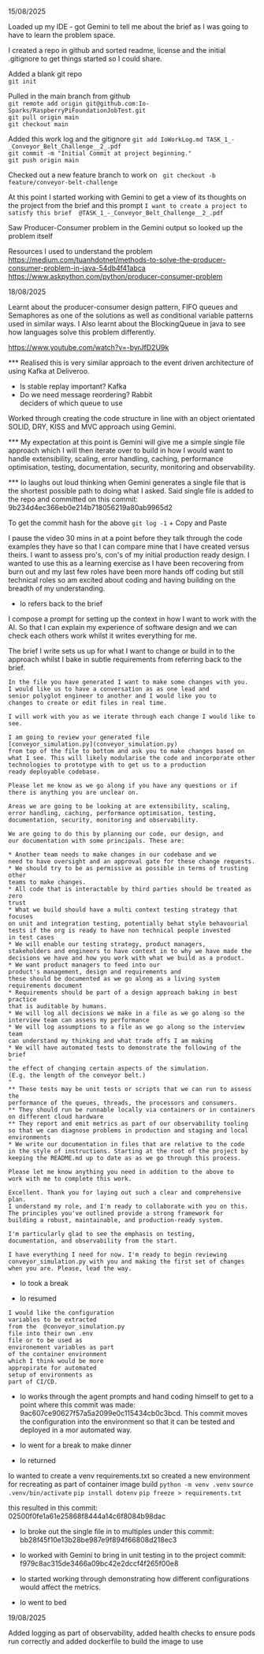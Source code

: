 15/08/2025

Loaded up my IDE - got Gemini to tell me about 
the brief as I was going to have to learn the problem space.

I created a repo in github and sorted readme, license 
and the initial .gitignore to get things started so I could
share.

Added a blank git repo<br>
`git init`

Pulled in the main branch from github<br>
`git remote add origin git@github.com:Io-Sparks/RaspberryPiFoundationJobTest.git`<br>
`git pull origin main`<br>
`git checkout main`<br>

Added this work log and the gitignore
`git add IoWorkLog.md TASK_1_-_Conveyor_Belt_Challenge__2_.pdf`<br>
`git commit -m "Initial Commit at project beginning."`<br>
`git push origin main`<br>

Checked out a new feature branch to work on 
` git checkout -b feature/conveyor-belt-challenge`

At this point I started working with Gemini to get a view of 
its thoughts on the project from the brief and this prompt
`I want to create a project to satisfy this brief  @TASK_1_-_Conveyor_Belt_Challenge__2_.pdf `

Saw Producer-Consumer problem in the Gemini output so 
looked up the problem itself   

Resources I used to understand the problem
https://medium.com/tuanhdotnet/methods-to-solve-the-producer-consumer-problem-in-java-54db4f41abca
https://www.askpython.com/python/producer-consumer-problem

18/08/2025

Learnt about the producer-consumer design pattern, FIFO queues and Semaphores as one of the solutions as well as conditional variable
patterns used in similar ways. I Also learnt about the BlockingQueue in java to
see how languages solve this problem differently.

https://www.youtube.com/watch?v=-byrJfD2U9k

*** Realised this is very similar approach to the 
event driven architecture of using Kafka at Deliveroo. 

* Is stable replay important? Kafka
* Do we need message reordering? Rabbit<br>
deciders of which queue to use


Worked through creating the code structure in line 
with an object orientated SOLID, DRY, KISS and MVC 
approach using Gemini.

*** My expectation at this point is Gemini will give me a simple single file
approach which I will then iterate over to build in how I would want to 
handle extensibility, scaling, error handling, caching, performance 
optimisation, testing, documentation, security, monitoring and observability.

*** Io laughs out loud thinking when Gemini generates a single file
that is the shortest possible path to doing what I asked.
Said single file is added to the repo and committed on this commit: 9b234d4ec366eb0e214b718056219a80ab9965d2

To get the commit hash for the above
`git log -1` + Copy and Paste

I pause the video 30 mins in at a point before they talk through 
the code examples they have so that I can compare mine that 
I have created versus theirs. I want to assess pro's, con's of my 
initial production ready design. 
I wanted to use this as a learning exercise 
as I have been recovering from burn out and my last few roles 
have been more hands off coding but still technical roles so am excited 
about coding and having building on the breadth of my understanding.

* Io refers back to the brief

I compose a prompt for setting up the context in how I want to work with
the AI. So that I can explain my experience of software design and we can 
check each others work whilst it writes everything for me.

The brief I write sets us up for what I want to change or build in to 
the approach whilst I bake in subtle requirements from
referring back to the brief.

```
In the file you have generated I want to make some changes with you. 
I would like us to have a conversation as as one lead and 
senior polyglot engineer to another and I would like you to 
changes to create or edit files in real time. 

I will work with you as we iterate through each change I would like to see. 

I am going to review your generated file 
[conveyor_simulation.py](conveyor_simulation.py)
from top of the file to bottom and ask you to make changes based on 
what I see. This will likely modularise the code and incorporate other 
technologies to prototype with to get us to a production 
ready deployable codebase. 

Please let me know as we go along if you have any questions or if 
there is anything you are unclear on.

Areas we are going to be looking at are extensibility, scaling, 
error handling, caching, performance optimisation, testing, 
documentation, security, monitoring and observability. 

We are going to do this by planning our code, our design, and 
our documentation with some principals. These are:

* Another team needs to make changes in our codebase and we 
need to have oversight and an approval gate for these change requests. 
* We should try to be as permissive as possible in terms of trusting other 
teams to make changes.
* All code that is interactable by third parties should be treated as zero 
trust
* What we build should have a multi context testing strategy that focuses 
on unit and integration testing, potentially behat style behavourial 
tests if the org is ready to have non technical people invested 
in test cases
* We will enable our testing strategy, product managers, 
stakeholders and engineers to have context in to why we have made the 
decisions we have and how you work with what we build as a product. 
* We want product managers to feed into our 
product's management, design and requirements and 
these should be documented as we go along as a living system 
requirements document 
* Requirements should be part of a design approach baking in best practice 
that is auditable by humans.   
* We will log all decisions we make in a file as we go along so the 
interview team can assess my performance  
* We will log assumptions to a file as we go along so the interview team 
can understand my thinking and what trade offs I am making 
* We will have automated tests to demonstrate the following of the brief 
"
the effect of changing certain aspects of the simulation. 
(E.g. the length of the conveyor belt.)
"
** These tests may be unit tests or scripts that we can run to assess the 
performance of the queues, threads, the processors and consumers. 
** They should run be runnable locally via containers or in containers 
on different cloud hardware  
** They report and emit metrics as part of our observability tooling
so that we can diagnose problems in production and staging and local 
environments
* We write our documentation in files that are relative to the code 
in the style of instructions. Starting at the root of the project by 
keeping the README.md up to date as as we go through this process.

Please let me know anything you need in addition to the above to 
work with me to complete this work.       
```
```
Excellent. Thank you for laying out such a clear and comprehensive plan. 
I understand my role, and I'm ready to collaborate with you on this.
The principles you've outlined provide a strong framework for 
building a robust, maintainable, and production-ready system. 

I'm particularly glad to see the emphasis on testing, 
documentation, and observability from the start.

I have everything I need for now. I'm ready to begin reviewing 
conveyor_simulation.py with you and making the first set of changes 
when you are. Please, lead the way.
```
* Io took a break

* Io resumed

```
I would like the configuration 
variables to be extracted 
from the  @conveyor_simulation.py  
file into their own .env 
file or to be used as 
environement variables as part 
of the container environment 
which I think would be more 
appropirate for automated 
setup of environments as 
part of CI/CD.  
```

* Io works through the agent 
prompts and hand coding himself 
to get to a point where 
this commit was made: 9ac607ce90627f57a5a2099e0c115434cb0c3bcd.
This commit moves the configuration 
into the environment so that it can be tested
and deployed in a mor automated way. 

* Io went for a break to make dinner

* Io returned 

Io wanted to create a venv requirements.txt so created a new environment 
for recreating as part of container image build 
`python -m venv .venv`
`source .venv/bin/activate`
`pip install dotenv`
`pip freeze > requirements.txt` 

this resulted in this commit: 02500f0fe1a61e25868f8444a14c6f8084b98dac

* Io broke out the single file in to multiples 
under this commit: bb28f45f10e13b28be987e9f894f66808d218ec3

* Io worked with Gemini to bring in unit testing in to the project 
commit: f979c8ac315de3466a09bc42e2dccf4f265f00e8

* Io started working through demonstrating how different 
configurations would affect the metrics.

* Io went to bed

19/08/2025

Added logging as part of observability, added health checks to ensure 
pods run correctly and added dockerfile to build the image to use 







